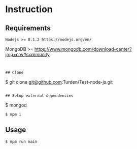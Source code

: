 # Instruction

## Requirements

```
Nodejs >= 8.1.2 https://nodejs.org/en/
```
MongoDB >= https://www.mongodb.com/download-center?jmp=nav#community
```


## Clone

```
$ git clone git@github.com:Turden/Test-node-js.git
```

## Setup external dependencies
```
$ mongod

```
$ npm i
```

## Usage

```
$ npm run main
```
